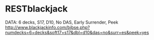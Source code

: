 RESTblackjack
=============

DATA:
6 decks, S17, D10, No DAS, Early Surrender, Peek
http://www.blackjackinfo.com/bjbse.php?numdecks=6+decks&soft17=s17&dbl=d10&das=no&surr=es&peek=yes
